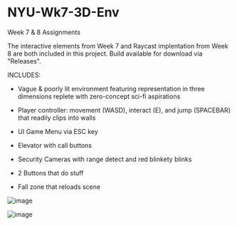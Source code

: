 # NYU-Wk7-3D-Env
 Week 7 & 8 Assignments

The interactive elements from Week 7 and Raycast implentation from Week 8 are both included in this project. Build available for download via "Releases".

INCLUDES:

- Vague & poorly lit environment featuring representation in three dimensions replete with zero-concept sci-fi aspirations

- Player controller: movement (WASD), interact (E), and jump (SPACEBAR) that readily clips into walls

- UI Game Menu via ESC key

- Elevator with call buttons

- Security Cameras with range detect and red blinkety blinks

- 2 Buttons that do stuff

- Fall zone that reloads scene

![image](Preview_elevator.gif)

![image](sec_cam.gif)
